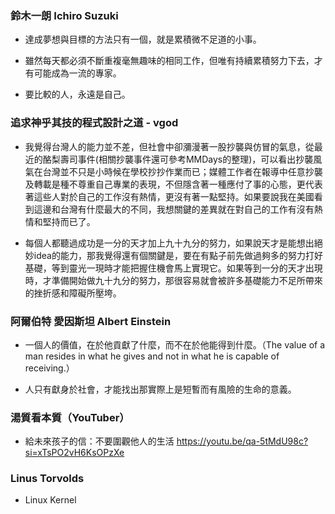 ### 鈴木一朗 Ichiro Suzuki

- 達成夢想與目標的方法只有一個，就是累積微不足道的小事。

- 雖然每天都必須不斷重複毫無趣味的相同工作，但唯有持續累積努力下去，才有可能成為一流的專家。

- 要比較的人，永遠是自己。

### 追求神乎其技的程式設計之道 - vgod

- 我覺得台灣人的能力並不差，但社會中卻瀰漫著一股抄襲與仿冒的氣息，從最近的酪梨壽司事件(相關抄襲事件還可參考MMDays的整理)，可以看出抄襲風氣在台灣並不只是小時候在學校抄抄作業而已；媒體工作者在報導中任意抄襲及轉載是種不尊重自己專業的表現，不但隱含著一種應付了事的心態，更代表著這些人對於自己的工作沒有熱情，更沒有著一點堅持。如果要說我在美國看到這邊和台灣有什麼最大的不同，我想關鍵的差異就在對自己的工作有沒有熱情和堅持而已了。

- 每個人都聽過成功是一分的天才加上九十九分的努力，如果說天才是能想出絕妙idea的能力，那我覺得還有個關鍵是，要在有點子前先做過夠多的努力打好基礎，等到靈光一現時才能把握住機會馬上實現它。如果等到一分的天才出現時，才準備開始做九十九分的努力，那很容易就會被許多基礎能力不足所帶來的挫折感和障礙所壓垮。

### 阿爾伯特 愛因斯坦 Albert Einstein

- 一個人的價值，在於他貢獻了什麼，而不在於他能得到什麼。（The value of a man resides in what he gives and not in what he is capable of receiving.）

- 人只有獻身於社會，才能找出那實際上是短暫而有風險的生命的意義。

### 湯質看本質（YouTuber）

- 給未來孩子的信：不要圍觀他人的生活
https://youtu.be/qa-5tMdU98c?si=xTsPO2vH6KsOPzXe


### Linus Torvolds

- Linux Kernel
